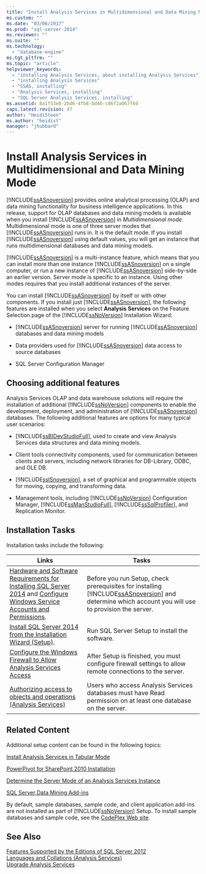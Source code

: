 ```yaml
---
title: "Install Analysis Services in Multidimensional and Data Mining Mode | Microsoft Docs"
ms.custom: ""
ms.date: "03/06/2017"
ms.prod: "sql-server-2014"
ms.reviewer: ""
ms.suite: ""
ms.technology: 
  - "database-engine"
ms.tgt_pltfrm: ""
ms.topic: "article"
helpviewer_keywords: 
  - "installing Analysis Services, about installing Analysis Services"
  - "installing Analysis Services"
  - "SSAS, installing"
  - "Analysis Services, installing"
  - "SQL Server Analysis Services, installing"
ms.assetid: 8a1f33e8-2bd6-4fb8-bd46-c86f2a067f60
caps.latest.revision: 47
author: "HeidiSteen"
ms.author: "heidist"
manager: "jhubbard"
---
```

# Install Analysis Services in Multidimensional and Data Mining Mode
  [!INCLUDE[ssASnoversion](../../../includes/ssasnoversion-md.md)] provides online analytical processing (OLAP) and data mining functionality for business intelligence applications. In this release, support for OLAP databases and data mining models is available when you install [!INCLUDE[ssASnoversion](../../../includes/ssasnoversion-md.md)] in *Multidimensional mode*. Multidimensional mode is one of three server modes that [!INCLUDE[ssASnoversion](../../../includes/ssasnoversion-md.md)] runs in. It is the default mode. If you install [!INCLUDE[ssASnoversion](../../../includes/ssasnoversion-md.md)] using default values, you will get an instance that runs multidimensional databases and data mining models.  
  
 [!INCLUDE[ssASnoversion](../../../includes/ssasnoversion-md.md)] is a multi-instance feature, which means that you can install more than one instance [!INCLUDE[ssASnoversion](../../../includes/ssasnoversion-md.md)] on a single computer, or run a new instance of [!INCLUDE[ssASnoversion](../../../includes/ssasnoversion-md.md)] side-by-side an earlier version. Server mode is specific to an instance. Using other modes requires that you install additional instances of the server.  
  
 You can install [!INCLUDE[ssASnoversion](../../../includes/ssasnoversion-md.md)] by itself or with other components. If you install just [!INCLUDE[ssASnoversion](../../../includes/ssasnoversion-md.md)], the following features are installed when you select **Analysis Services** on the Feature Selection page of the [!INCLUDE[ssNoVersion](../../../includes/ssnoversion-md.md)] Installation Wizard:  
  
-   [!INCLUDE[ssASnoversion](../../../includes/ssasnoversion-md.md)] server for running [!INCLUDE[ssASnoversion](../../../includes/ssasnoversion-md.md)] databases and data mining models  
  
-   Data providers used for [!INCLUDE[ssASnoversion](../../../includes/ssasnoversion-md.md)] data access to source databases  
  
-   SQL Server Configuration Manager  
  
## Choosing additional features  
 Analysis Services OLAP and data warehouse solutions will require the installation of additional [!INCLUDE[ssNoVersion](../../../includes/ssnoversion-md.md)] components to enable the development, deployment, and administration of [!INCLUDE[ssASnoversion](../../../includes/ssasnoversion-md.md)] databases. The following additional features are options for many typical user scenarios:  
  
-   [!INCLUDE[ssBIDevStudioFull](../../../includes/ssbidevstudiofull-md.md)], used to create and view Analysis Services data structures and data mining models.  
  
-   Client tools connectivity components, used for communication between clients and servers, including network libraries for DB-Library, ODBC, and OLE DB.  
  
-   [!INCLUDE[ssISnoversion](../../../includes/ssisnoversion-md.md)], a set of graphical and programmable objects for moving, copying, and transforming data.  
  
-   Management tools, including [!INCLUDE[ssNoVersion](../../../includes/ssnoversion-md.md)] Configuration Manager, [!INCLUDE[ssManStudioFull](../../../includes/ssmanstudiofull-md.md)], [!INCLUDE[ssSqlProfiler](../../../includes/sssqlprofiler-md.md)], and Replication Monitor.  
  
## Installation Tasks  
 Installation tasks include the following:  
  
|Links|Tasks|  
|-----------|-----------|  
|[Hardware and Software Requirements for Installing SQL Server 2014](../../../2014/sql-server/install/hardware-and-software-requirements-for-installing-sql-server-2014.md) and [Configure Windows Service Accounts and Permissions](../../../2014/database-engine/configure-windows-service-accounts-and-permissions.md).|Before you run Setup, check prerequisites for installing [!INCLUDE[ssASnoversion](../../../includes/ssasnoversion-md.md)] and determine which account you will use to provision the server.|  
|[Install SQL Server 2014 from the Installation Wizard &#40;Setup&#41;](../../../2014/sql-server/install/install-sql-server-2014-from-the-installation-wizard-setup.md).|Run SQL Server Setup to install the software.|  
|[Configure the Windows Firewall to Allow Analysis Services Access](../../../2014/analysis-services/configure-the-windows-firewall-to-allow-analysis-services-access.md)|After Setup is finished, you must configure firewall settings to allow remote connections to the server.|  
|[Authorizing access to objects and operations &#40;Analysis Services&#41;](../../../2014/analysis-services/authorizing-access-to-objects-and-operations-analysis-services.md)|Users who access Analysis Services databases must have Read permission on at least one database on the server.|  
  
## Related Content  
 Additional setup content can be found in the following topics:  
  
 [Install Analysis Services in Tabular Mode](../../../2014/sql-server/install/install-analysis-services-in-tabular-mode.md)  
  
 [PowerPivot for SharePoint 2010 Installation](../../../2014/sql-server/install/powerpivot-for-sharepoint-2010-installation.md)  
  
 [Determine the Server Mode of an Analysis Services Instance](../../../2014/analysis-services/determine-the-server-mode-of-an-analysis-services-instance.md)  
  
 [SQL Server Data Mining Add-ins](http://go.microsoft.com/fwlink/?LinkId=197091)  
  
 By default, sample databases, sample code, and client application add-ins are not installed as part of [!INCLUDE[ssNoVersion](../../../includes/ssnoversion-md.md)] Setup. To install sample databases and sample code, see the [CodePlex Web site](http://go.microsoft.com/fwlink/?LinkId=87843).  
  
## See Also  
 [Features Supported by the Editions of SQL Server 2012](http://go.microsoft.com/fwlink/?linkid=232473)   
 [Languages and Collations &#40;Analysis Services&#41;](../../../2014/analysis-services/languages-and-collations-analysis-services.md)   
 [Upgrade Analysis Services](../../../2014/sql-server/install/upgrade-analysis-services.md)  
  
  
